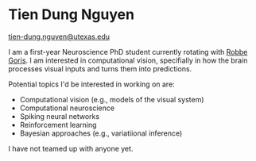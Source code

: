 # Tien Dung Nguyen

tien-dung.nguyen@utexas.edu

I am a first-year Neuroscience PhD student currently rotating with [Robbe Goris](https://gorislab.github.io). I am interested in computational vision, specifially in how the brain processes visual inputs and turns them into predictions. 

Potential topics I'd be interested in working on are:
- Computational vision (e.g., models of the visual system) 
- Computational neuroscience 
- Spiking neural networks
- Reinforcement learning 
- Bayesian approaches (e.g., variatiional inference)

I have not teamed up with anyone yet.